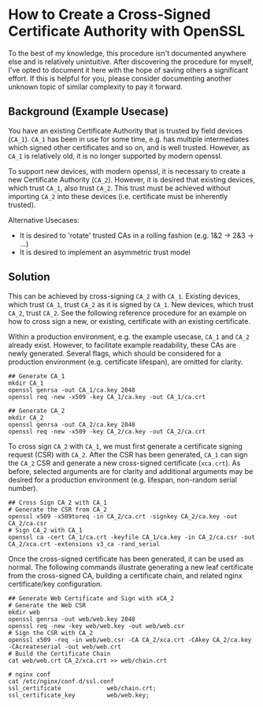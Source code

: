 # How to Create a Cross-Signed Certificate Authority with OpenSSL
To the best of my knowledge, this procedure isn't documented anywhere else and is relatively unintuitive.  After discovering the procedure for myself, I've opted to document it here with the hope of saving others a significant effort.  If this is helpful for you, please consider documenting another unknown topic of similar complexity to pay it forward.

## Background (Example Usecase)
You have an existing Certificate Authority that is trusted by field devices (`CA_1`).  `CA_1` has been in use for some time, e.g. has multiple intermediates which signed other certificates and so on, and is well trusted.  However, as `CA_1` is relatively old, it is no longer supported by modern openssl.

To support new devices, with modern openssl, it is necessary to create a new Certificate Authority (`CA_2`).  However, it is desired that existing devices, which trust `CA_1`, also trust `CA_2`.  This trust must be achieved without importing `CA_2` into these devices (i.e. certificate must be inherently trusted).

Alternative Usecases:
* It is desired to 'rotate' trusted CAs in a rolling fashion (e.g. 1&2 -> 2&3 -> ...)
* It is desired to implement an asymmetric trust model

## Solution
This can be achieved by cross-signing `CA_2` with `CA_1`.  Existing devices, which trust `CA_1`, trust `CA_2` as it is signed by `CA_1`.  New devices, which trust `CA_2`, trust `CA_2`.  See the following reference procedure for an example on how to cross sign a new, or existing, certificate with an existing certificate.

Within a production environment, e.g. the example usecase, `CA_1` and `CA_2` already exist.  However, to facilitate example readability, these CAs are newly generated.  Several flags, which should be considered for a production environment (e.g. certificate lifespan), are omitted for clarity.
```
## Generate CA_1
mkdir CA_1
openssl genrsa -out CA_1/ca.key 2048
openssl req -new -x509 -key CA_1/ca.key -out CA_1/ca.crt

## Generate CA_2
mkdir CA_2
openssl genrsa -out CA_2/ca.key 2048
openssl req -new -x509 -key CA_2/ca.key -out CA_2/ca.crt
```
To cross sign `CA_2` with `CA_1`, we must first generate a certificate signing request (CSR) with `CA_2`.  After the CSR has been generated, `CA_1` can sign the `CA_2` CSR and generate a new cross-signed certificate (`xca.crt`).  As before, selected arguments are for clarity and additional arguments may be desired for a production environment (e.g. lifespan, non-random serial number).
```
## Cross Sign CA_2 with CA_1
# Generate the CSR from CA_2
openssl x509 -x509toreq -in CA_2/ca.crt -signkey CA_2/ca.key -out CA_2/ca.csr
# Sign CA_2 with CA_1
openssl ca -cert CA_1/ca.crt -keyfile CA_1/ca.key -in CA_2/ca.csr -out CA_2/xca.crt -extensions v3_ca -rand_serial
```

Once the cross-signed certificate has been generated, it can be used as normal.  The following commands illustrate generating a new leaf certificate from the cross-signed CA, building a certificate chain, and related nginx certificate/key configuration.
```
## Generate Web Certificate and Sign with xCA_2
# Generate the Web CSR
mkdir web
openssl genrsa -out web/web.key 2048
openssl req -new -key web/web.key -out web/web.csr
# Sign the CSR with CA_2
openssl x509 -req -in web/web.csr -CA CA_2/xca.crt -CAkey CA_2/ca.key -CAcreateserial -out web/web.crt
# Build the Certificate Chain
cat web/web.crt CA_2/xca.crt >> web/chain.crt

# nginx conf
cat /etc/nginx/conf.d/ssl.conf 
ssl_certificate             web/chain.crt;
ssl_certificate_key         web/web.key;
```
